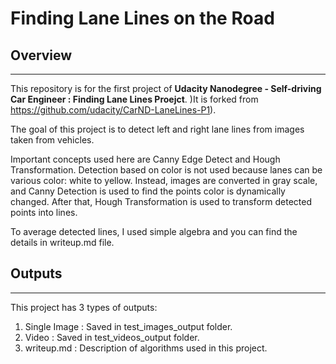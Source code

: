 # **Finding Lane Lines on the Road** 

## Overview
---

This repository is for the first project of **Udacity Nanodegree - Self-driving Car Engineer : Finding Lane Lines Proejct**.  )It is forked from https://github.com/udacity/CarND-LaneLines-P1).  


The goal of this project is to detect left and right lane lines from images taken from vehicles.  

Important concepts used here are Canny Edge Detect and Hough Transformation. Detection based on color is not used because lanes can be various color: white to yellow. Instead, images are converted in gray scale, and Canny Detection is used to find the points color is dynamically changed. After that, Hough Transformation is used to transform detected points into lines.  

To average detected lines, I used simple algebra and you can find the details in writeup.md file.

## Outputs
---
This project has 3 types of outputs:
1. Single Image : Saved in test_images_output folder.
2. Video : Saved in test_videos_output folder.
3. writeup.md : Description of algorithms used in this project. 